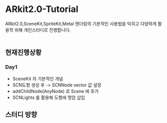 # ARkit2.0-Tutorial

ARkit2.0,SceneKit,SpriteKit,Metal 렌더링의 기본적인 사용법을 익히고 다양하게 활용학 위해 개인스터디르 진행합니다.
<br><br>

## 현재진행상황
### Day1
- SceneKit 의 기본적인 개념
- SCN도형 생성 후 -> SCNNode vector 값 설정 
- addChildNode(AnyNode) 로 Scene 에 추가
- SCNLights 를 활용해 도형에 명암 삽입



## 스터디 방향
